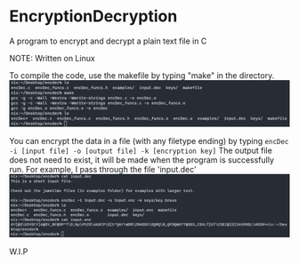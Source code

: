 # EncryptionDecryption
A program to encrypt and decrypt a plain text file in C

NOTE: Written on Linux

To compile the code, use the makefile by typing "make" in the directory.
![Screenshot](images/make.png)

You can encrypt the data in a file (with any filetype ending) by typing ```encDec -i [input file] -o [output file] -k [encryption key]```
The output file does not need to exist, it will be made when the program is successfully run.
For example, I pass through the file 'input.dec'
![Screenshot](images/enc.png)

W.I.P
